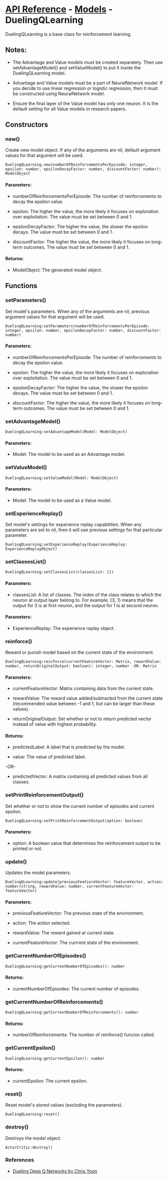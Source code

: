 # [API Reference](../../API.md) - [Models](../Models.md) - DuelingQLearning

DuelingQLearning is a base class for reinforcement learning.

## Notes:

* The Advantage and Value models must be created separately. Then use setAdvantageModel() and setValueModel() to put it inside the DuelingQLearning model.

* Advantage and Value models must be a part of NeuralNetwork model. If you decide to use linear regression or logistic regression, then it must be constructed using NeuralNetwork model. 

* Ensure the final layer of the Value model has only one neuron. It is the default setting for all Value models in research papers.

## Constructors

### new()

Create new model object. If any of the arguments are nil, default argument values for that argument will be used.

```
DuelingQLearning.new(numberOfReinforcementsPerEpisode: integer, epsilon: number, epsilonDecayFactor: number, discountFactor: number): ModelObject
```

#### Parameters:

* numberOfReinforcementsPerEpisode: The number of reinforcements to decay the epsilon value.

* epsilon: The higher the value, the more likely it focuses on exploration over exploitation. The value must be set between 0 and 1.

* epsilonDecayFactor: The higher the value, the slower the epsilon decays. The value must be set between 0 and 1.

* discountFactor: The higher the value, the more likely it focuses on long-term outcomes. The value must be set between 0 and 1.

#### Returns:

* ModelObject: The generated model object.

## Functions

### setParameters()

Set model's parameters. When any of the arguments are nil, previous argument values for that argument will be used.

```
DuelingQLearning:setParameters(numberOfReinforcementsPerEpisode: integer, epsilon: number, epsilonDecayFactor: number, discountFactor: number)
```

#### Parameters:

* numberOfReinforcementsPerEpisode: The number of reinforcements to decay the epsilon value.

* epsilon: The higher the value, the more likely it focuses on exploration over exploitation. The value must be set between 0 and 1.

* epsilonDecayFactor: The higher the value, the slower the epsilon decays. The value must be set between 0 and 1.

* discountFactor: The higher the value, the more likely it focuses on long-term outcomes. The value must be set between 0 and 1.

### setAdvantageModel()

```
DuelingQLearning:setAdvantageModel(Model: ModelObject)
```

#### Parameters:

* Model: The model to be used as an Advantage model.

### setValueModel()

```
DuelingQLearning:setValueModel(Model: ModelObject)
```

#### Parameters:

* Model: The model to be used as a Value model.

### setExperienceReplay()

Set model's settings for experience replay capabilities. When any parameters are set to nil, then it will use previous settings for that particular parameter.

```
DuelingQLearning:setExperienceReplay(ExperienceReplay: ExperienceReplayObject)
```

### setClassesList()

```
DuelingQLearning:setClassesList(classesList: [])
```

#### Parameters:

* classesList: A list of classes. The index of the class relates to which the neuron at output layer belong to. For example, {3, 1} means that the output for 3 is at first neuron, and the output for 1 is at second neuron.

#### Parameters:

* ExperienceReplay: The experience replay object.

### reinforce()

Reward or punish model based on the current state of the environment.

```
DuelingQLearning:reinforce(currentFeatureVector: Matrix, rewardValue: number, returnOriginalOutput: boolean): integer, number -OR- Matrix
```

#### Parameters:

* currentFeatureVector: Matrix containing data from the current state.

* rewardValue: The reward value added/subtracted from the current state (recommended value between -1 and 1, but can be larger than these values). 

* returnOriginalOutput: Set whether or not to return predicted vector instead of value with highest probability.

#### Returns:

* predictedLabel: A label that is predicted by the model.

* value: The value of predicted label.

-OR-

* predictedVector: A matrix containing all predicted values from all classes.

### setPrintReinforcementOutput()

Set whether or not to show the current number of episodes and current epsilon.

```
DuelingQLearning:setPrintReinforcementOutput(option: boolean)
```
#### Parameters:

* option: A boolean value that determines the reinforcement output to be printed or not.

### update()

Updates the model parameters.

```
DuelingQLearning:update(previousFeatiureVector: featureVector, action: number/string, rewardValue: number, currentFeatureVector: featureVector)
```

#### Parameters:

* previousFeatiureVector: The previous state of the environment.

* action: The action selected.

* rewardValue: The reward gained at current state.

* currentFeatureVector: The currrent state of the environment.

### getCurrentNumberOfEpisodes()

```
DuelingQLearning:getCurrentNumberOfEpisodes(): number
```

#### Returns:

* currentNumberOfEpisodes: The current number of episodes.

### getCurrentNumberOfReinforcements()

```
DuelingQLearning:getCurrentNumberOfReinforcements(): number
```

#### Returns:

* numberOfReinforcements: The number of reinforce() funcion called.

### getCurrentEpsilon()

```
DuelingQLearning:getCurrentEpsilon(): number
```

#### Returns:

* currentEpsilon: The current epsilon.

### reset()

Reset model's stored values (excluding the parameters).

```
DuelingQLearning:reset()
```

### destroy()

Destroys the model object.

```
ActorCritic:destroy()
```

### References

* [Dueling Deep Q Networks by Chris Yoon](https://towardsdatascience.com/dueling-deep-q-networks-81ffab672751)
